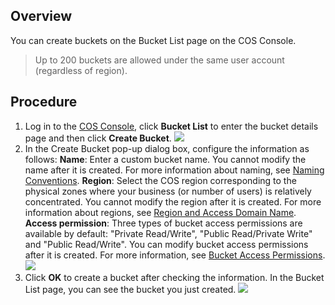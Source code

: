 ## Overview
You can create buckets on the Bucket List page on the COS Console.

> Up to 200 buckets are allowed under the same user account (regardless of region).

## Procedure
1. Log in to the [COS Console](https://intl.cloud.tencent.com/login), click **Bucket List** to enter the bucket details page and then click **Create Bucket**.
  ![](https://main.qcloudimg.com/raw/2a0f325c6ee63a337a049669ccaa8800.png)
2. In the Create Bucket pop-up dialog box, configure the information as follows:
  **Name**: Enter a custom bucket name. You cannot modify the name after it is created. For more information about naming, see [Naming Conventions](https://cloud.tencent.com/document/product/436/13312#.E5.91.BD.E5.90.8D.E8.A7.84.E8.8C.83).
  **Region**: Select the COS region corresponding to the physical zones where your business (or number of users) is relatively concentrated. You cannot modify the region after it is created. For more information about regions, see [Region and Access Domain Name](https://intl.cloud.tencent.com/document/product/436/6224).
  **Access permission**: Three types of bucket access permissions are available by default: "Private Read/Write", "Public Read/Private Write" and "Public Read/Write". You can modify bucket access permissions after it is created. For more information, see [Bucket Access Permissions](https://intl.cloud.tencent.com/document/product/436/13315).
  ![](https://main.qcloudimg.com/raw/204d1a52baf7e008fefec755c6c64433.png)
3. Click **OK** to create a bucket after checking the information. In the Bucket List page, you can see the bucket you just created.
  ![](https://main.qcloudimg.com/raw/8d1e75345aec9d4687c6b9b9685d2c0e.png)
